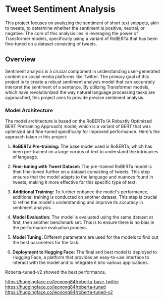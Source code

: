 # Tweet Sentiment Analysis 

This project focuses on analyzing the sentiment of short text snippets, akin to tweets, to determine whether the sentiment is positive, neutral, or negative. The core of this analysis lies in leveraging the power of Transformer models, specifically using a variant of RoBERTa that has been fine-tuned on a dataset consisting of tweets.

## Overview

Sentiment analysis is a crucial component in understanding user-generated content on social media platforms like Twitter. The primary goal of this project is to create a robust sentiment analysis model that can accurately interpret the sentiment of a sentence. By utilizing Transformer models, which have revolutionized the way natural language processing tasks are approached, this project aims to provide precise sentiment analysis.

### Model Architecture

The model architecture is based on the RoBERTa (A Robustly Optimized BERT Pretraining Approach) model, which is a variant of BERT that was optimized and fine-tuned specifically for improved performance. Here's the approach taken in this project:

1. **RoBERTa Pre-training:** The base model used is RoBERTa, which has been pre-trained on a large corpus of text to understand the intricacies of language.

2. **Fine-tuning with Tweet Dataset:** The pre-trained RoBERTa model is then fine-tuned further on a dataset consisting of tweets. This step ensures that the model adapts to the language and nuances found in tweets, making it more effective for this specific type of text.

3. **Additional Training:** To further enhance the model's performance, additional training is conducted on another dataset. This step is crucial to refine the model's understanding and improve its accuracy in sentiment analysis.

4. **Model Evaluation:** The model is evaluated using the same dataset at first, then another benchmark set. This is to ensure there is no bias in the performance evaluation process.

5. **Model Tuning:** Different parameters are used for the models to find out the best parameters for the task.

6. **Deployment to Hugging Face:** The final and best model is deployed to Hugging Face, a platform that provides an easy-to-use interface to interact with the model and to integrate it into various applications.

Roberta-tuned-v2 showed the best performance.

https://huggingface.co/leonong84/roberta-base-twitter
https://huggingface.co/leonong84/roberta-tuned
https://huggingface.co/leonong84/roberta-tuned-v2
